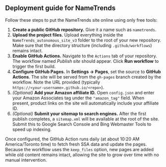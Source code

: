 ## Deployment guide for NameTrends

Follow these steps to put the NameTrends site online using only free tools:

1. **Create a public GitHub repository.** Give it a name such as `nametrends`.
2. **Upload the project files.** Upload everything inside the `NameTrends_autonomous_site_v3` folder to the root of your new repository. Make sure that the directory structure (including `.github/workflows`) remains intact.
3. **Enable GitHub Actions.** Navigate to the `Actions` tab of your repository. The workflow named *Publish site* should appear. Click **Run workflow** to trigger the first build.
4. **Configure GitHub Pages.** In **Settings → Pages**, set the source to **GitHub Actions**. The site will be served from the `gh-pages` branch created by the workflow. Note the URL provided (typically `https://<your‑username>.github.io/<repo>`).
5. *(Optional)* **Add your Amazon affiliate ID.** Open `config.json` and enter your Amazon Associates tag under the `"amazon_tag"` field. When present, product links on the site will automatically include your affiliate ID.
6. *(Optional)* **Submit your sitemap to search engines.** After the first publish completes, a `sitemap.xml` will be available at the root of the site. Submit this to Google Search Console and Bing Webmaster Tools to speed up indexing.

Once configured, the GitHub Action runs daily (at about 10:20 AM America/Toronto time) to fetch fresh SSA data and update the pages. Because the workflow uses the `keep_files` option, new pages are added while old content remains intact, allowing the site to grow over time with no manual intervention.
